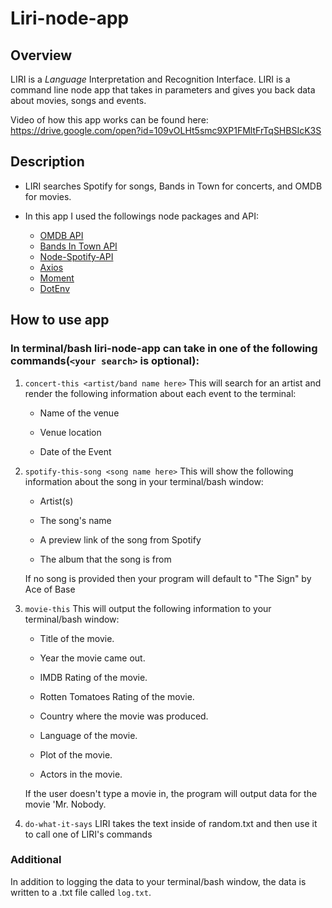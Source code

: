 # Liri-node-app

## Overview

LIRI is a _Language_ Interpretation and Recognition Interface. LIRI is a command line node app that takes in parameters and gives you back data about movies, songs and events.

Video of how this app works can be found here: https://drive.google.com/open?id=109vOLHt5smc9XP1FMltFrTqSHBSIcK3S

## Description

- LIRI searches Spotify for songs, Bands in Town for concerts, and OMDB for movies.

- In this app I used the followings node packages and API:
  - [OMDB API](http://www.omdbapi.com)
  - [Bands In Town API](http://www.artists.bandsintown.com/bandsintown-api)
  - [Node-Spotify-API](https://www.npmjs.com/package/node-spotify-api)
  - [Axios](https://www.npmjs.com/package/axios)
  - [Moment](https://www.npmjs.com/package/moment)
  - [DotEnv](https://www.npmjs.com/package/dotenv)

## How to use app

### In terminal/bash liri-node-app can take in one of the following commands(`<your search>` is optional):

1.  `concert-this <artist/band name here>` This will search for an artist and render the following information about each event to the terminal:

    - Name of the venue

    - Venue location

    - Date of the Event

2.  `spotify-this-song <song name here>` This will show the following information about the song in your terminal/bash window:

    - Artist(s)

    - The song's name

    - A preview link of the song from Spotify

    - The album that the song is from

    If no song is provided then your program will default to "The Sign" by Ace of Base

3.  `movie-this` This will output the following information to your terminal/bash window:

    - Title of the movie.

    - Year the movie came out.

    - IMDB Rating of the movie.

    - Rotten Tomatoes Rating of the movie.

    - Country where the movie was produced.

    - Language of the movie.

    - Plot of the movie.

    - Actors in the movie.

    If the user doesn't type a movie in, the program will output data for the movie 'Mr. Nobody.

4.  `do-what-it-says` LIRI takes the text inside of random.txt and then use it to call one of LIRI's commands

### Additional

In addition to logging the data to your terminal/bash window, the data is written to a .txt file called `log.txt`.
